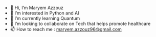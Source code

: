 - 👋 Hi, I’m Maryem Azzouz
- 👀 I’m interested in Python and  AI 
- 🌱 I’m currently learning Quantum
- 💞️ I’m looking to collaborate on Tech that helps promote healthcare
- 📫 How to reach me : maryem.azzouz96@gmail.com

<!---
MariumAZ/MariumAZ is a ✨ special ✨ repository because its `README.md` (this file) appears on your GitHub profile.
You can click the Preview link to take a look at your changes.
--->
